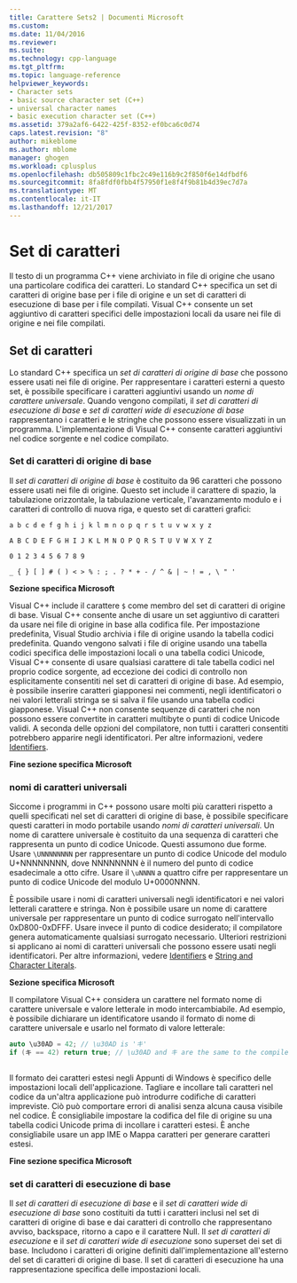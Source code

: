 ```yaml
---
title: Carattere Sets2 | Documenti Microsoft
ms.custom: 
ms.date: 11/04/2016
ms.reviewer: 
ms.suite: 
ms.technology: cpp-language
ms.tgt_pltfrm: 
ms.topic: language-reference
helpviewer_keywords:
- Character sets
- basic source character set (C++)
- universal character names
- basic execution character set (C++)
ms.assetid: 379a2af6-6422-425f-8352-ef0bca6c0d74
caps.latest.revision: "8"
author: mikeblome
ms.author: mblome
manager: ghogen
ms.workload: cplusplus
ms.openlocfilehash: db505809c1fbc2c49e116b9c2f850f6e14dfbdf6
ms.sourcegitcommit: 8fa8fdf0fbb4f57950f1e8f4f9b81b4d39ec7d7a
ms.translationtype: MT
ms.contentlocale: it-IT
ms.lasthandoff: 12/21/2017
---
```

# <a name="character-sets"></a>Set di caratteri
Il testo di un programma C++ viene archiviato in file di origine che usano una particolare codifica dei caratteri. Lo standard C++ specifica un set di caratteri di origine base per i file di origine e un set di caratteri di esecuzione di base per i file compilati. Visual C++ consente un set aggiuntivo di caratteri specifici delle impostazioni locali da usare nei file di origine e nei file compilati.  
  
## <a name="character-sets"></a>Set di caratteri  
 Lo standard C++ specifica un *set di caratteri di origine di base* che possono essere usati nei file di origine. Per rappresentare i caratteri esterni a questo set, è possibile specificare i caratteri aggiuntivi usando un *nome di carattere universale*. Quando vengono compilati, il *set di caratteri di esecuzione di base* e *set di caratteri wide di esecuzione di base* rappresentano i caratteri e le stringhe che possono essere visualizzati in un programma. L'implementazione di Visual C++ consente caratteri aggiuntivi nel codice sorgente e nel codice compilato.  
  
### <a name="basic-source-character-set"></a>Set di caratteri di origine di base  
 Il *set di caratteri di origine di base* è costituito da 96 caratteri che possono essere usati nei file di origine. Questo set include il carattere di spazio, la tabulazione orizzontale, la tabulazione verticale, l'avanzamento modulo e i caratteri di controllo di nuova riga, e questo set di caratteri grafici:  
  
 `a b c d e f g h i j k l m n o p q r s t u v w x y z`  
  
 `A B C D E F G H I J K L M N O P Q R S T U V W X Y Z`  
  
 `0 1 2 3 4 5 6 7 8 9`  
  
 `_ { } [ ] # ( ) < > % : ; . ? * + - / ^ & | ~ ! = , \ " '`  
  
 **Sezione specifica Microsoft**  
  
 Visual C++ include il carattere `$` come membro del set di caratteri di origine di base. Visual C++ consente anche di usare un set aggiuntivo di caratteri da usare nei file di origine in base alla codifica file. Per impostazione predefinita, Visual Studio archivia i file di origine usando la tabella codici predefinita. Quando vengono salvati i file di origine usando una tabella codici specifica delle impostazioni locali o una tabella codici Unicode, Visual C++ consente di usare qualsiasi carattere di tale tabella codici nel proprio codice sorgente, ad eccezione dei codici di controllo non esplicitamente consentiti nel set di caratteri di origine di base. Ad esempio, è possibile inserire caratteri giapponesi nei commenti, negli identificatori o nei valori letterali stringa se si salva il file usando una tabella codici giapponese. Visual C++ non consente sequenze di caratteri che non possono essere convertite in caratteri multibyte o punti di codice Unicode validi. A seconda delle opzioni del compilatore, non tutti i caratteri consentiti potrebbero apparire negli identificatori. Per altre informazioni, vedere [Identifiers](../cpp/identifiers-cpp.md).  
  
 **Fine sezione specifica Microsoft**  
  
### <a name="universal-character-names"></a>nomi di caratteri universali  
 Siccome i programmi in C++ possono usare molti più caratteri rispetto a quelli specificati nel set di caratteri di origine di base, è possibile specificare questi caratteri in modo portabile usando *nomi di caratteri universali*. Un nome di carattere universale è costituito da una sequenza di caratteri che rappresenta un punto di codice Unicode.  Questi assumono due forme. Usare `\UNNNNNNNN` per rappresentare un punto di codice Unicode del modulo U+NNNNNNNN, dove NNNNNNNN è il numero del punto di codice esadecimale a otto cifre. Usare il `\uNNNN` a quattro cifre per rappresentare un punto di codice Unicode del modulo U+0000NNNN.  
  
 È possibile usare i nomi di caratteri universali negli identificatori e nei valori letterali carattere e stringa. Non è possibile usare un nome di carattere universale per rappresentare un punto di codice surrogato nell'intervallo 0xD800-0xDFFF. Usare invece il punto di codice desiderato; il compilatore genera automaticamente qualsiasi surrogato necessario. Ulteriori restrizioni si applicano ai nomi di caratteri universali che possono essere usati negli identificatori. Per altre informazioni, vedere [Identifiers](../cpp/identifiers-cpp.md) e [String and Character Literals](../cpp/string-and-character-literals-cpp.md).  
  
 **Sezione specifica Microsoft**  
  
 Il compilatore Visual C++ considera un carattere nel formato nome di carattere universale e valore letterale in modo intercambiabile. Ad esempio, è possibile dichiarare un identificatore usando il formato di nome di carattere universale e usarlo nel formato di valore letterale:  
  
```cpp  
auto \u30AD = 42; // \u30AD is 'キ'  
if (キ == 42) return true; // \u30AD and キ are the same to the compiler  
  
```  
  
 Il formato dei caratteri estesi negli Appunti di Windows è specifico delle impostazioni locali dell'applicazione. Tagliare e incollare tali caratteri nel codice da un'altra applicazione può introdurre codifiche di caratteri impreviste. Ciò può comportare errori di analisi senza alcuna causa visibile nel codice. È consigliabile impostare la codifica del file di origine su una tabella codici Unicode prima di incollare i caratteri estesi. È anche consigliabile usare un app IME o Mappa caratteri per generare caratteri estesi.  
  
 **Fine sezione specifica Microsoft**  
  
### <a name="basic-execution-character-set"></a>set di caratteri di esecuzione di base  
 Il *set di caratteri di esecuzione di base* e il *set di caratteri wide di esecuzione di base* sono costituiti da tutti i caratteri inclusi nel set di caratteri di origine di base e dai caratteri di controllo che rappresentano avviso, backspace, ritorno a capo e il carattere Null.   Il *set di caratteri di esecuzione* e il *set di caratteri wide di esecuzione* sono superset dei set di base. Includono i caratteri di origine definiti dall'implementazione all'esterno del set di caratteri di origine di base. Il set di caratteri di esecuzione ha una rappresentazione specifica delle impostazioni locali.